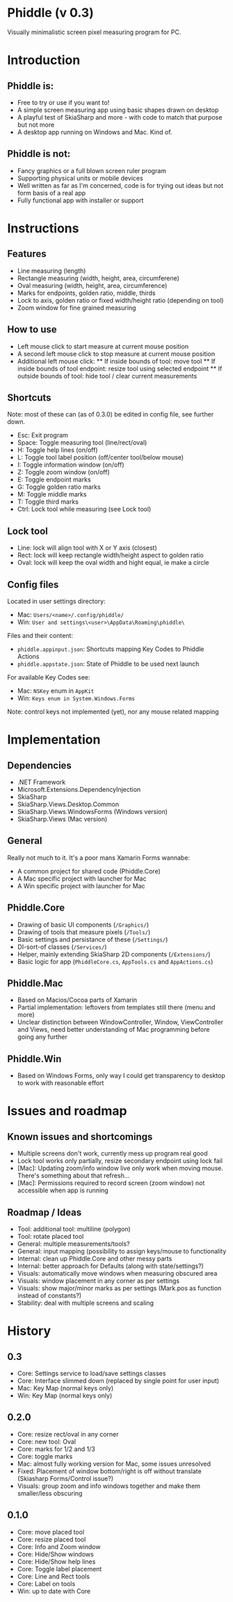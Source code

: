 # Phiddle (v 0.3)
Visually minimalistic screen pixel measuring program for PC.

# Introduction

## Phiddle is:
* Free to try or use if you want to!
* A simple screen measuring app using basic shapes drawn on desktop
* A playful test of SkiaSharp and more - with code to match that purpose but not more
* A desktop app running on Windows and Mac. Kind of.

## Phiddle is not:
* Fancy graphics or a full blown screen ruler program
* Supporting physical units or mobile devices
* Well written as far as I'm concerned, code is for trying out ideas but not form basis of a real app
* Fully functional app with installer or support

# Instructions
## Features
* Line measuring (length)
* Rectangle measuring (width, height, area, circumferene)
* Oval measuring (width, height, area, circumference)
* Marks for endpoints, golden ratio, middle, thirds
* Lock to axis, golden ratio or fixed width/height ratio (depending on tool)
* Zoom window for fine grained measuring

## How to use
* Left mouse click to start measure at current mouse position
* A second left mouse click to stop measure at current mouse position
* Additional left mouse click:
** If inside bounds of tool: move tool
** If inside bounds of tool endpoint: resize tool using selected endpoint
** If outside bounds of tool: hide tool / clear current measurements 

## Shortcuts 
Note: most of these can (as of 0.3.0) be edited in config file, see further down.
* Esc: Exit program
* Space: Toggle measuring tool (line/rect/oval)
* H: Toggle help lines (on/off)
* L: Toggle tool label position (off/center tool/below mouse)
* I: Toggle information window (on/off)
* Z: Toggle zoom window (on/off)
* E: Toggle endpoint marks
* G: Toggle golden ratio marks
* M: Toggle middle marks
* T: Toggle third marks
* Ctrl: Lock tool while measuring (see Lock tool)

## Lock tool
* Line: lock will align tool with X or Y axis (closest)
* Rect: lock will keep rectangle width/height aspect to golden ratio
* Oval: lock will keep the oval width and hight equal, ie make a circle

## Config files
Located in user settings directory:
* Mac: `Users/<name>/.config/phiddle/`
* Win: `User and settings\<user>\AppData\Roaming\phiddle\`

Files and their content:
* `phiddle.appinput.json`: Shortcuts mapping Key Codes to Phiddle Actions
* `phiddle.appstate.json`: State of Phiddle to be used next launch

For available Key Codes see:
* Mac: `NSKey` enum in `AppKit`
* Win: `Keys enum in System.Windows.Forms`

Note: control keys not implemented (yet), nor any mouse related mapping

# Implementation
## Dependencies
* .NET Framework
* Microsoft.Extensions.DependencyInjection
* SkiaSharp
* SkiaSharp.Views.Desktop.Common
* SkiaSharp.Views.WindowsForms (Windows version)
* SkiaSharp.Views (Mac version)

## General
Really not much to it. It's a poor mans Xamarin Forms wannabe:
* A common project for shared code (Phiddle.Core)
* A Mac specific project with launcher for Mac
* A Win specific project with launcher for Mac

## Phiddle.Core
* Drawing of basic UI components (`/Graphics/`)
* Drawing of tools that measure pixels (`/Tools/`)
* Basic settings and persistance of these (`/Settings/`)
* DI-sort-of classes (`/Services/`)
* Helper, mainly extending SkiaSharp 2D components (`/Extensions/`)
* Basic logic for app (`PhiddleCore.cs`, `AppTools.cs` and `AppActions.cs`)

## Phiddle.Mac
* Based on Macios/Cocoa parts of Xamarin
* Partial implementation: leftovers from templates still there (menu and more)
* Unclear distinction between WindowController, Window, ViewController and Views, need better understanding of Mac programming before going any further

## Phiddle.Win
* Based on Windows Forms, only way I could get transparency to desktop to work with reasonable effort

# Issues and roadmap
## Known issues and shortcomings
* Multiple screens don't work, currently mess up program real good
* Lock tool works only partially, resize secondary endpoint using lock fail
* [Mac]: Updating zoom/info window live only work when moving mouse. There's something about that refresh...
* [Mac]: Permissions required to record screen (zoom window) not accessible when app is running

## Roadmap / Ideas
* Tool: additional tool: multiline (polygon) 
* Tool: rotate placed tool 
* General: multiple measurements/tools?
* General: input mapping (possibility to assign keys/mouse to functionality
* Internal: clean up Phiddle.Core and other messy parts
* Internal: better approach for Defaults (along with state/settings?)
* Visuals: automatically move windows when measuring obscured area
* Visuals: window placement in any corner as per settings
* Visuals: show major/minor marks as per settings (Mark.pos as function instead of constants?)
* Stability: deal with multiple screens and scaling 

# History
## 0.3
* Core: Settings service to load/save settings classes
* Core: Interface slimmed down (replaced by single point for user input)
* Mac: Key Map (normal keys only)
* Win: Key Map (normal keys only)

## 0.2.0
* Core: resize rect/oval in any corner
* Core: new tool: Oval
* Core: marks for 1/2 and 1/3
* Core: toggle marks
* Mac: almost fully working version for Mac, some issues unresolved
* Fixed: Placement of window bottom/right is off without translate (Skiasharp Forms/Control issue?)
* Visuals: group zoom and info windows together and make them smaller/less obscuring

## 0.1.0
* Core: move placed tool
* Core: resize placed tool
* Core: Info and Zoom window
* Core: Hide/Show windows
* Core: Hide/Show help lines
* Core: Toggle label placement
* Core: Line and Rect tools
* Core: Label on tools
* Win: up to date with Core
